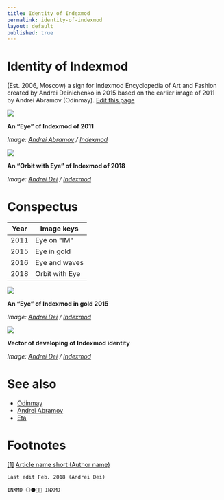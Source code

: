 ```yaml
---
title: Identity of Indexmod
permalink: identity-of-indexmod
layout: default
published: true
---
```


# Identity of Indexmod


(Est. 2006, Moscow) a sign for Indexmod Encyclopedia of Art and Fashion created by Andrei Deinichenko in 2015 based on the earlier image of 2011 by Andrei Abramov (Odinmay). [Edit this page](http://prose.io/#indexmod/encyclopedia/edit/master/identity-of-indexmod.md)

![](/encyclopedia/images/indexmod-2011.png)

**An “Eye” of Indexmod of 2011**

*Image: [Andrei Abramov](abramov-andrei) / [Indexmod](indexmod)*

![](/encyclopedia/images/eye-2018.png)

**An “Orbit with Eye” of Indexmod of 2018**

*Image: [Andrei Dei](dei-andrei) / [Indexmod](indexmod)*

# Conspectus

|Year|Image keys|
|----|-----|
|2011|Eye on "IM"|
|2015|Eye in gold|
|2016|Eye and waves|
|2018|Orbit with Eye|

![](/encyclopedia/images/eye-gold.png)

**An “Eye” of Indexmod  in gold 2015**

*Image: [Andrei Dei](dei-andrei) / [Indexmod](indexmod)*

![](/encyclopedia/images/vector.jpg)

**Vector of developing of Indexmod identity**

*Image: [Andrei Dei](dei-andrei) / [Indexmod](indexmod)*

# See also

+ [Odinmay](odinmay)
+ [Andrei Abramov](abramov-Andrei)
+ [Eta](eta)

# Footnotes

[[1]](#a1) <span id="f1"></span> [Article name short (Author name)](http://example.net/article)

`Last edit Feb. 2018 (Andrei Dei)`

`INXMD ⚪️⚫️🔴🔵 INXMD`
